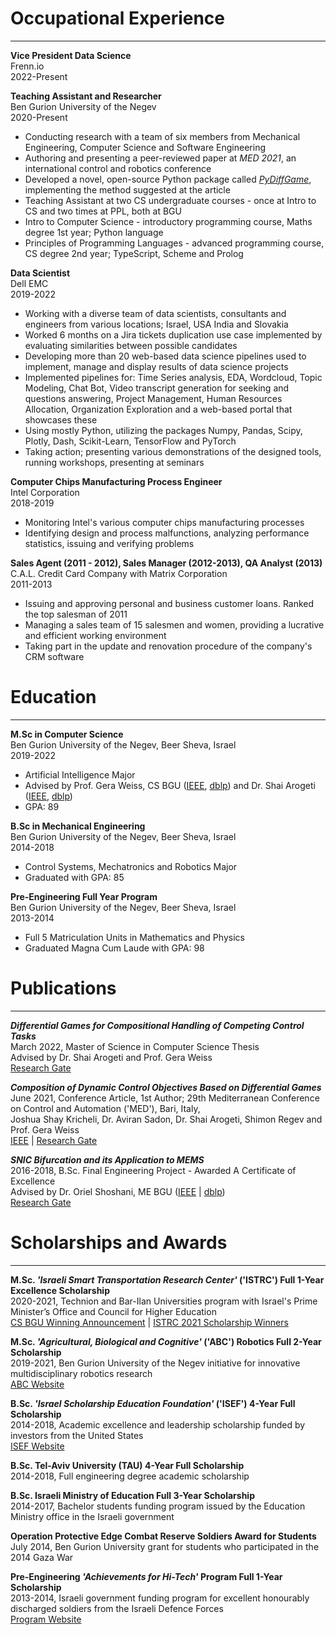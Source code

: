 # **Occupational Experience**
---

**Vice President Data Science**\
Frenn.io\
2022-Present

**Teaching Assistant and Researcher**\
Ben Gurion University of the Negev\
2020-Present

- Conducting research with a team of six members from Mechanical Engineering, Computer Science and Software Engineering
- Authoring and presenting a peer-reviewed paper at *MED 2021*, an international control and robotics conference
- Developed a novel, open-source Python package called [*PyDiffGame*](https://github.com/krichelj/PyDiffGame), implementing the method suggested at the article
- Teaching Assistant at two CS undergraduate courses - once at Intro to CS and two times at PPL, both at BGU
- Intro to Computer Science - introductory programming course, Maths degree 1st year; Python language
- Principles of Programming Languages - advanced programming course, CS degree 2nd year; TypeScript, Scheme and Prolog


**Data Scientist**\
Dell EMC\
2019-2022

- Working with a diverse team of data scientists, consultants and engineers from various locations; Israel, USA India and Slovakia
- Worked 6 months on a Jira tickets duplication use case implemented by evaluating similarities between possible candidates
- Developing more than 20 web-based data science pipelines used to implement, manage and display results of data science projects
- Implemented pipelines for: Time Series analysis, EDA, Wordcloud, Topic Modeling, Chat Bot, Video transcript generation for seeking and questions answering, Project Management, Human Resources Allocation, Organization Exploration and a web-based portal that showcases these
- Using mostly Python, utilizing the packages Numpy, Pandas, Scipy, Plotly, Dash, Scikit-Learn, TensorFlow and PyTorch
- Taking action; presenting various demonstrations of the designed tools, running workshops, presenting at seminars


**Computer Chips Manufacturing Process Engineer**\
Intel Corporation\
2018-2019

- Monitoring Intel's various computer chips manufacturing processes
- Identifying design and process malfunctions, analyzing performance statistics, issuing and verifying problems

**Sales Agent (2011 - 2012), Sales Manager (2012-2013), QA Analyst (2013)**\
C.A.L. Credit Card Company with Matrix Corporation\
2011-2013

- Issuing and approving personal and business customer loans. Ranked the top salesman of 2011
- Managing a sales team of 15 salesmen and women, providing a lucrative and efficient working environment
- Taking part in the update and renovation procedure of the company's CRM software


# **Education**
---

**M.Sc in Computer Science**\
Ben Gurion University of the Negev, Beer Sheva, Israel\
2019-2022

- Artificial Intelligence Major
- Advised by Prof. Gera Weiss, CS BGU ([IEEE](https://ieeexplore.ieee.org/author/37411981100), [dblp](https://dblp.org/pid/52/1274.html)) and Dr. Shai Arogeti ([IEEE](https://ieeexplore.ieee.org/author/37265196400), [dblp](https://dblp.org/pid/93/6440.html))
- GPA: 89

**B.Sc in Mechanical Engineering**\
Ben Gurion University of the Negev, Beer Sheva, Israel\
2014-2018

- Control Systems, Mechatronics and Robotics Major
- Graduated with GPA: 85

**Pre-Engineering Full Year Program**\
Ben Gurion University of the Negev, Beer Sheva, Israel\
2013-2014

- Full 5 Matriculation Units in Mathematics and Physics
- Graduated Magna Cum Laude with GPA: 98


# **Publications**
---

***Differential Games for Compositional Handling of Competing Control Tasks***\
March 2022, Master of Science in Computer Science Thesis\
Advised by Dr. Shai Arogeti and Prof. Gera Weiss\
[Research Gate](http://dx.doi.org/10.13140/RG.2.2.20689.81769)

***Composition of Dynamic Control Objectives Based on Differential Games***\
June 2021, Conference Article, 1st Author; 29th Mediterranean Conference on Control and Automation ('MED'), Bari, Italy,\
Joshua Shay Kricheli, Dr. Aviran Sadon, Dr. Shai Arogeti, Shimon Regev and Prof. Gera Weiss\
[IEEE](https://ieeexplore.ieee.org/document/9480269) | [Research Gate](https://www.researchgate.net/publication/353452024_Composition_of_Dynamic_Control_Objectives_Based_on_Differential_Games)

***SNIC Bifurcation and its Application to MEMS***\
2016-2018, B.Sc. Final Engineering Project - Awarded A Certificate of Excellence\
Advised by Dr. Oriel Shoshani, ME BGU ([IEEE](https://ieeexplore.ieee.org/author/37085515009) | [dblp](https://dblp.org/pid/176/2613.html))\
[Research Gate](https://www.researchgate.net/publication/326186973_SNIC_Bifurcation_and_its_Application_to_MEMS)

# **Scholarships and Awards**
---

**M.Sc. *'Israeli Smart Transportation Research Center'* ('ISTRC') Full 1-Year Excellence Scholarship**\
2020-2021, Technion and Bar-Ilan Universities program with Israel's Prime Minister’s Office and Council for Higher Education\
[CS BGU Winning Announcement](https://in.bgu.ac.il/en/natural_science/cs/pages/news/ISTRC2021.aspx) | [ISTRC 2021 Scholarship Winners](https://istrc.net.technion.ac.il/istrc-call-for-scholarships-2021/)

**M.Sc. *'Agricultural, Biological and Cognitive'* ('ABC') Robotics Full 2-Year Scholarship**\
2019-2021, Ben Gurion University of the Negev initiative for innovative multidisciplinary robotics research\
[ABC Website](https://in.bgu.ac.il/en/robotics/Pages/default.aspx)

**B.Sc. *'Israel Scholarship Education Foundation'* ('ISEF') 4-Year Full Scholarship**\
2014-2018, Academic excellence and leadership scholarship funded by investors from the United States\
[ISEF Website](https://www.iseffoundation.org/)

**B.Sc. Tel-Aviv University (TAU) 4-Year Full Scholarship**\
2014-2018, Full engineering degree academic scholarship

**B.Sc. Israeli Ministry of Education Full 3-Year Scholarship**\
2014-2017, Bachelor students funding program issued by the Education Ministry office in the Israeli government

**Operation Protective Edge Combat Reserve Soldiers Award for Students**\
July 2014, Ben Gurion University grant for students who participated in the 2014 Gaza War

**Pre-Engineering *'Achievements for Hi-Tech'* Program Full 1-Year Scholarship**\
2013-2014, Israeli government funding program for excellent honourably discharged soldiers from the Israeli Defence Forces\
[Program Website](https://www.aluma.org.il/en/program/hesegim-for-hitech/)

